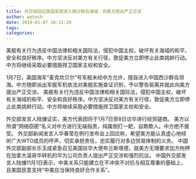 ```yaml
---
title: 外交部回应美国军舰进入西沙群岛海域：向美方提出严正交涉
author: wetech
date: 2019-01-07 16:11:28
tags: 
categories: 
---
```

美舰有关行为违反中国法律和相关国际法，侵犯中国主权，破坏有关海域的和平、安全和良好秩序。中方坚决反对美方有关行径，敦促美方立即停止此类挑衅行动。中方将继续采取必要措施捍卫国家主权和安全。
<!-- more -->
1月7日，美国海军“麦克坎贝尔”号军舰未经中方允许，擅自进入中国西沙群岛领海。中方随即派出军舰军机依法对美舰实施查证识别，予以警告驱离并就此向美方提出严正交涉。
美舰有关行为违反中国法律和相关国际法，侵犯中国主权，破坏有关海域的和平、安全和良好秩序。中方坚决反对美方有关行径，敦促美方立即停止此类挑衅行动。中方将继续采取必要措施捍卫国家主权和安全。
 
 
外交部发言人陆慷证实，美方代表团将于1月7日至8日访华进行经贸磋商。
美方以所谓“网络窃密”名义对中方进行无端指责，纯属倒打一耙，自欺欺人。中方绝不接受。
外交部新闻发言人华春莹在例行发布会上回应称，希望美方能认真虚心地倾听广大WTO成员的呼声，切实承担责任，忠实履行对多边贸易体制的义务。
中国外交部副部长乐玉成紧急召见美国驻华大使布兰斯塔德，就美方无理要求加方拘押在加拿大温哥华转机的华为公司负责人提出严正交涉和强烈抗议。
中国外交部发言人陆慷11月1日表示，中美关系只能建立在不冲突不对抗与相互尊重的基础上，且美国民意支持“中美应当保持良好合作关系”。
